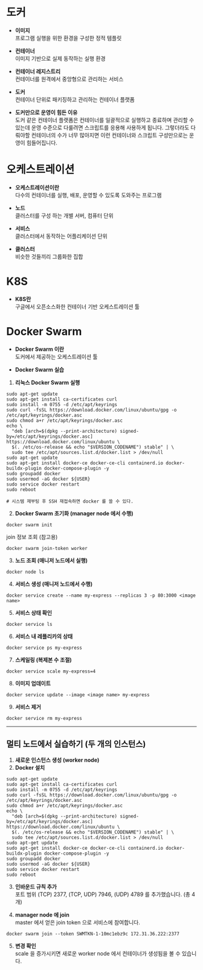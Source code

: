# 도커
- **이미지** <br>
프로그램 실행을 위한 환경을 구성한 정적 템플릿

- **컨테이너** <br>
이미지 기반으로 실제 동작하는 실행 환경

- **컨테이너 레지스트리** <br>
컨테이너를 원격에서 중앙형으로 관리하는 서비스

- **도커** <br>
컨테이너 단위로 패키징하고 관리하는 컨테이너 플랫폼

- **도커만으로 운영이 힘든 이유** <br>
도커 같은 컨테이너 플랫폼은 컨테이너를 일괄적으로 실행하고 종료하며 관리할 수 있는데
운영 수준으로 다룰려면 스크립트를 응용해 사용하게 됩니다. 그렇더라도 다뤄야할 컨테이너의 수가
너무 많아지면 이런 컨테이너와 스크립트 구성만으로는 운영이 힘들어집니다.

# 오케스트레이션

- **오케스트레이션이란** <br>
다수의 컨테이너를 실행, 배포, 운영할 수 있도록 도와주는 프로그램

- **노드** <br>
클러스터를 구성 하는 개별 서버, 컴퓨터 단위

- **서비스** <br>
클러스터에서 동작하는 어플리케이션 단위

- **클러스터** <br>
비슷한 것들끼리 그룹화한 집합

# K8S

- **K8S란** <br>
구글에서 오픈소스화한 컨테이너 기반 오케스트레이션 툴


# Docker Swarm

- **Docker Swarm 이란** <br>
도커에서 제공하는 오케스트레이션 툴

- **Docker Swarm 실습** <br>

1. **리눅스 Docker Swarm 실행**
```
sudo apt-get update
sudo apt-get install ca-certificates curl
sudo install -m 0755 -d /etc/apt/keyrings
sudo curl -fsSL https://download.docker.com/linux/ubuntu/gpg -o /etc/apt/keyrings/docker.asc
sudo chmod a+r /etc/apt/keyrings/docker.asc
echo \
  "deb [arch=$(dpkg --print-architecture) signed-by=/etc/apt/keyrings/docker.asc] https://download.docker.com/linux/ubuntu \
  $(. /etc/os-release && echo "$VERSION_CODENAME") stable" | \
  sudo tee /etc/apt/sources.list.d/docker.list > /dev/null
sudo apt-get update
sudo apt-get install docker-ce docker-ce-cli containerd.io docker-buildx-plugin docker-compose-plugin -y
sudo groupadd docker
sudo usermod -aG docker ${USER}
sudo service docker restart
sudo reboot

# 시스템 재부팅 후 SSH 재접속하면 docker 를 쓸 수 있다.
```
2. **Docker Swarm 초기화 (manager node 에서 수행)**
```
docker swarm init
```

join 정보 조회 (참고용)
```
docker swarm join-token worker
```

3. **노드 조회 (매니저 노드에서 실행)**
```
docker node ls
```

4. **서비스 생성 (매니저 노드에서 수행)**
```
docker service create --name my-express --replicas 3 -p 80:3000 <image name>
```

5. **서비스 상태 확인**
```
docker service ls
````

6. **서비스 내 레플리카의 상태**
```
docker service ps my-express
```

7. **스케일링 (복제본 수 조절)**
```
docker service scale my-express=4
```

8. **이미지 업데이트**
```
docker service update --image <image name> my-express 
```

9. **서비스 제거**
```
docker service rm my-express
```

---

## 멀티 노드에서 실습하기 (두 개의 인스턴스)

1. **새로운 인스턴스 생성 (worker node)** <br>
2. **Docker 설치**
``` 
sudo apt-get update
sudo apt-get install ca-certificates curl
sudo install -m 0755 -d /etc/apt/keyrings
sudo curl -fsSL https://download.docker.com/linux/ubuntu/gpg -o /etc/apt/keyrings/docker.asc
sudo chmod a+r /etc/apt/keyrings/docker.asc
echo \
  "deb [arch=$(dpkg --print-architecture) signed-by=/etc/apt/keyrings/docker.asc] https://download.docker.com/linux/ubuntu \
  $(. /etc/os-release && echo "$VERSION_CODENAME") stable" | \
  sudo tee /etc/apt/sources.list.d/docker.list > /dev/null
sudo apt-get update
sudo apt-get install docker-ce docker-ce-cli containerd.io docker-buildx-plugin docker-compose-plugin -y
sudo groupadd docker
sudo usermod -aG docker ${USER}
sudo service docker restart
sudo reboot
```
3. **인바운드 규칙 추가** <br>
포트 범위 (TCP) 2377, (TCP, UDP) 7946, (UDP) 4789 를 추가했습니다. (총 4 개)

4. **manager node 에 join** <br>
master 에서 얻은 join token 으로 서비스에 참여합니다.
```
docker swarm join --token SWMTKN-1-10mc1ebz9c 172.31.36.222:2377
```

5. **변경 확인** <br>
scale 을 증가시키면 새로운 worker node 에서 컨테이너가 생성됨을 볼 수 있습니다.
